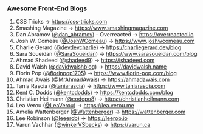### Awesome Front-End Blogs
1. CSS Tricks -> https://css-tricks.com
2. Smashing Magazine -> https://www.smashingmagazine.com
3. Dan Abramov ([@dan_abramov](https://twitter.com/dan_abramov)) - Overreacted -> https://overreacted.io
4. Josh W. Comeau ([@JoshWComeau](https://twitter.com/JoshWComeau)) -> https://www.joshwcomeau.com
5. Charlie Gerard ([@devdevcharlie](https://twitter.com/devdevcharlie)) -> https://charliegerard.dev/blog
6. Sara Soueidan ([@SaraSoueidan](https://twitter.com/sarasoueidan)) -> https://www.sarasoueidan.com/blog
7. Ahmad Shadeed ([@shadeed9](https://twitter.com/shadeed9)) -> https://ishadeed.com
8. David Walsh ([@davidwalshblog](https://twitter.com/davidwalshblog)) -> https://davidwalsh.name
9. Florin Pop ([@florinpop1705](https://twitter.com/florinpop1705)) -> https://www.florin-pop.com/blog
10. Ahmad Awais ([@MrAhmadAwais](https://twitter.com/MrAhmadAwais)) -> https://ahmadawais.com
11. Tania Rascia ([@taniarascia](https://twitter.com/taniarascia)) -> https://www.taniarascia.com
12. Kent C. Dodds ([@kentcdodds](https://twitter.com/kentcdodds/)) -> https://kentcdodds.com/blog
13. Christian Heilmann ([@codepo8](https://twitter.com/codepo8)) -> https://christianheilmann.com
14. Lea Verou ([@LeaVerou](https://twitter.com/leaverou)) -> https://lea.verou.me
15. Amelia Wattenberger ([@Wattenberger](https://twitter.com/wattenberger)) -> https://wattenberger.com
16. Lee Robinson ([@leeerob](https://twitter.com/leeerob)) -> https://leerob.io
17. Varun Vachhar ([@winkerVSbecks](https://twitter.com/winkerVSbecks)) -> https://varun.ca
